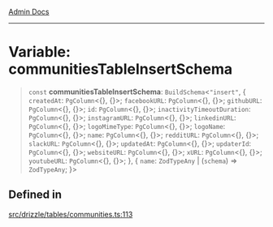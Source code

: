 [Admin Docs](/)

***

# Variable: communitiesTableInsertSchema

> `const` **communitiesTableInsertSchema**: `BuildSchema`\<`"insert"`, \{ `createdAt`: `PgColumn`\<\{\}, \{\}\>; `facebookURL`: `PgColumn`\<\{\}, \{\}\>; `githubURL`: `PgColumn`\<\{\}, \{\}\>; `id`: `PgColumn`\<\{\}, \{\}\>; `inactivityTimeoutDuration`: `PgColumn`\<\{\}, \{\}\>; `instagramURL`: `PgColumn`\<\{\}, \{\}\>; `linkedinURL`: `PgColumn`\<\{\}, \{\}\>; `logoMimeType`: `PgColumn`\<\{\}, \{\}\>; `logoName`: `PgColumn`\<\{\}, \{\}\>; `name`: `PgColumn`\<\{\}, \{\}\>; `redditURL`: `PgColumn`\<\{\}, \{\}\>; `slackURL`: `PgColumn`\<\{\}, \{\}\>; `updatedAt`: `PgColumn`\<\{\}, \{\}\>; `updaterId`: `PgColumn`\<\{\}, \{\}\>; `websiteURL`: `PgColumn`\<\{\}, \{\}\>; `xURL`: `PgColumn`\<\{\}, \{\}\>; `youtubeURL`: `PgColumn`\<\{\}, \{\}\>; \}, \{ `name`: `ZodTypeAny` \| (`schema`) => `ZodTypeAny`; \}\>

## Defined in

[src/drizzle/tables/communities.ts:113](https://github.com/NishantSinghhhhh/talawa-api/blob/ff0f1d6ae21d3428519b64e42fe3bfdff573cb6e/src/drizzle/tables/communities.ts#L113)
